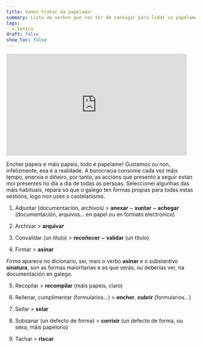 ```yaml
---
title: Vamos tratar da papelada!
summary: Lista de verbos que vas ter de conxugar para lidar co papelame
tags:
  - lexico
draft: false
show_toc: false
---
```

<iframe src="https://giphy.com/embed/H4iTqZzLoxVLp97Ige" width="480" height="270" frameBorder="0" class="giphy-embed" allowFullScreen></iframe><p><a href="https://giphy.com/gifs/black-and-white-thebeeshaws-the-bee-shaws-H4iTqZzLoxVLp97Ige"></a></p>

Encher papeis e máis papeis, todo é papelame! Gustemos ou non, infelizmente, esa é a realidade. A burocracia consome cada vez máis tempo, enerxía e diñeiro, por tanto, as accións que presento a seguir están moi presentes no día a día de todas as persoas. Seleccionei algunhas das máis habituais, repara só que o galego ten formas propias para todas estas xestións, logo non uses o castelanismo.

<article>

1. Adjuntar (documentación, archivos) > **anexar** ~ **xuntar** ~ **achegar** (documentación, arquivos... en papel ou en formato electrónico)

</article>

<article>

2. Archivar > **arquivar**

</article>

<article>

3. Convalidar (un título) > **recoñecer** ~ **validar** (un título)

</article>

<article>

   4. Firmar > **asinar**

*Firma* aparece no dicionario, sei, mais o verbo **asinar** e o substantivo **sinatura**, son as formas maioritarias e as que verás, ou deberías ver, na documentación en galego.

</article>

<article>

   5. Recopilar > **recompilar** (máis papeis, claro)

</article>

<article>

   6. Rellenar, cumplimentar (formularios...) > **encher**, **cubrir** (formularios...)

</article>

<article>

   7. Sellar > **selar** 

</article>

<article>

   8. Subsanar (un defecto de forma) > **corrixir** (un defecto de forma, ou sexa, máis papelorio)

</article>

<article>

   9. Tachar > **riscar**

</article>